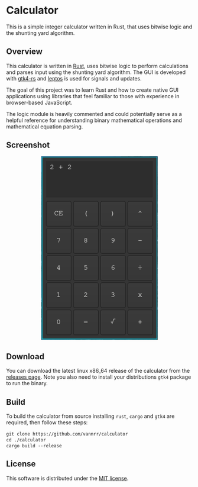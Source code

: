 # Calculator

This is a simple integer calculator written in Rust, that uses bitwise logic and the shunting yard algorithm.

## Overview

This calculator is written in [Rust](https://github.com/rust-lang/rust), uses bitwise logic to perform calculations
and parses input using the shunting yard algorithm.
The GUI is developed with [gtk4-rs](https://github.com/gtk-rs/gtk4-rs) and
[leptos](https://github.com/leptos-rs/leptos) is used for signals and updates.

The goal of this project was to learn Rust and how to create native GUI applications using
libraries that feel familiar to those with experience in browser-based JavaScript.

The logic module is heavily commented and could potentially serve as a helpful reference for understanding binary mathematical operations and mathematical equation parsing.

## Screenshot

<p align="center">
    <img width="315" src="https://raw.githubusercontent.com/vannrr/calculator/main/screenshot.png" alt="screenshot of calculator">
</p>

## Download

You can download the latest linux x86_64 release of the calculator from the [releases page](https://github.com/vannrr/calculator/releases).
Note you also need to install your distributions `gtk4` package to run the binary.

## Build

To build the calculator from source installing `rust`, `cargo` and `gtk4` are required, then follow these steps:

```shell
git clone https://github.com/vannrr/calculator
cd ./calculator
cargo build --release

```

## License

This software is distributed under the
[MIT license](https://opensource.org/licenses/MIT).
